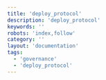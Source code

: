 ```yaml
---
title: 'deploy_protocol'
description: 'deploy_protocol'
keywords: ''
robots: 'index,follow'
category: ''
layout: 'documentation'
tags:
  - 'governance'
  - 'deploy_protocol'
---
```

